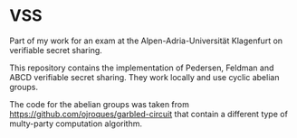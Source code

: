 # VSS
Part of my work for an exam at the Alpen-Adria-Universität Klagenfurt on verifiable secret sharing.

This repository contains the implementation of Pedersen, Feldman and ABCD verifiable secret sharing.
They work locally and use cyclic abelian groups.

The code for the abelian groups was taken from https://github.com/ojroques/garbled-circuit that contain a different type of multy-party computation algorithm.

